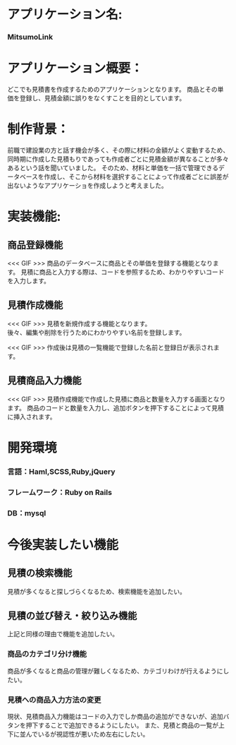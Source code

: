 # アプリケーション名:
### MitsumoLink


# アプリケーション概要：
どこでも見積書を作成するためのアプリケーションとなります。
商品とその単価を登録し、見積金額に誤りをなくすことを目的としています。


# 制作背景：
前職で建設業の方と話す機会が多く、その際に材料の金額がよく変動するため、同時期に作成した見積もりであっても作成者ごとに見積金額が異なることが多々あるという話を聞いていました。
そのため、材料と単価を一括で管理できるデータベースを作成し、そこから材料を選択することによって作成者ごとに誤差が出ないようなアプリケーショを作成しようと考えました。


# 実装機能:
## 商品登録機能
<<< GIF >>>
商品のデータベースに商品とその単価を登録する機能となります。
見積に商品と入力する際は、コードを参照するため、わかりやすいコードを入力します。

## 見積作成機能
<<< GIF >>>
見積を新規作成する機能となります。  
後々、編集や削除を行うためにわかりやすい名前を登録します。

<<< GIF >>>
作成後は見積の一覧機能で登録した名前と登録日が表示されます。
  
## 見積商品入力機能
<<< GIF >>>
見積作成機能で作成した見積に商品と数量を入力する画面となります。
商品のコードと数量を入力し、追加ボタンを押下することによって見積に挿入されます。

# 開発環境
### 言語：Haml,SCSS,Ruby,jQuery
### フレームワーク：Ruby on Rails
### DB：mysql

# 今後実装したい機能
## 見積の検索機能
見積が多くなると探しづらくなるため、検索機能を追加したい。

## 見積の並び替え・絞り込み機能
上記と同様の理由で機能を追加したい。

### 商品のカテゴリ分け機能
商品が多くなると商品の管理が難しくなるため、カテゴリわけが行えるようにしたい。

### 見積への商品入力方法の変更
現状、見積商品入力機能はコードの入力でしか商品の追加ができないが、追加バタンを押下することで追加できるようにしたい。
また、見積と商品の一覧が上下に並んでいるが視認性が悪いため左右にしたい。
